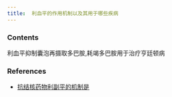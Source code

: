 ```yaml
---
title:  利血平的作用机制以及其用于哪些疾病
--- 
```


### Contents
利血平抑制囊泡再摄取多巴胺,耗竭多巴胺用于治疗亨廷顿病


### References
-  [抗结核药物利副平的机制是](/抗结核药物利副平的机制是)
